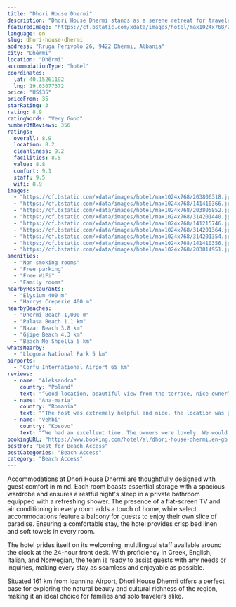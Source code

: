 ```yaml
---
title: "Dhori House Dhermi"
description: "Dhori House Dhermi stands as a serene retreat for travelers seeking both tranquility and convenience in the heart of Dhërmi, perfectly positioned between the pristine shores of Dhermi Beach and the secluded Palasa Beach."
featuredImage: "https://cf.bstatic.com/xdata/images/hotel/max1024x768/203806318.jpg?k=d725b5e0a81fcc81f7f3a3e44238c0221f53126d21893e8c2bc780a73cbae264&o=&hp=1"
language: en
slug: dhori-house-dhermi
address: "Rruga Perivolo 26, 9422 Dhërmi, Albania"
city: "Dhërmi"
location: "Dhërmi"
accommodationType: "hotel"
coordinates:
  lat: 40.15261192
  lng: 19.63077372
price: "US$35"
priceFrom: 35
starRating: 3
rating: 8.9
ratingWords: "Very Good"
numberOfReviews: 356
ratings:
  overall: 8.9
  location: 8.2
  cleanliness: 9.2
  facilities: 8.5
  value: 8.8
  comfort: 9.1
  staff: 9.5
  wifi: 8.9
images:
  - "https://cf.bstatic.com/xdata/images/hotel/max1024x768/203806318.jpg?k=d725b5e0a81fcc81f7f3a3e44238c0221f53126d21893e8c2bc780a73cbae264&o=&hp=1"
  - "https://cf.bstatic.com/xdata/images/hotel/max1024x768/141410366.jpg?k=e2c235dcd76b01bb89ddf3ab5d2c319368a7aa5da94dc71dca6c175f7b133b87&o=&hp=1"
  - "https://cf.bstatic.com/xdata/images/hotel/max1024x768/203805852.jpg?k=7aa78d62f1a265c440ea28c14a1ef105595fdfa5d472bcdd35f353f52593902c&o=&hp=1"
  - "https://cf.bstatic.com/xdata/images/hotel/max1024x768/314201440.jpg?k=7dda95d7e1463811265102bea6fec209a5f4e566a2a8d4c92edddb5b23db1cf3&o=&hp=1"
  - "https://cf.bstatic.com/xdata/images/hotel/max1024x768/141215746.jpg?k=b62ab5d0c2196e0b7b8bfa89151a86146817fa9c75d0433ddaa8c43b2be6c9eb&o=&hp=1"
  - "https://cf.bstatic.com/xdata/images/hotel/max1024x768/314201364.jpg?k=85887bd3ad5ee8dc1ea273a766ea7d8b7e33a5c64ae34e3aff142cee2f71e54e&o=&hp=1"
  - "https://cf.bstatic.com/xdata/images/hotel/max1024x768/314201354.jpg?k=3bc664742e26634274ac064c3b8301354c4dd778cfed43e7bfc2ed987a41b0eb&o=&hp=1"
  - "https://cf.bstatic.com/xdata/images/hotel/max1024x768/141410356.jpg?k=801e046ae56340bd2eee0000f3becc646e7c1c7ffacc9fa5a9763437d145d365&o=&hp=1"
  - "https://cf.bstatic.com/xdata/images/hotel/max1024x768/203814951.jpg?k=6ce69281c59a870d11162f8b8fa048522aaf211c385c0d5895bbd4c5b200ef55&o=&hp=1"
amenities:
  - "Non-smoking rooms"
  - "Free parking"
  - "Free WiFi"
  - "Family rooms"
nearbyRestaurants:
  - "Elysium 400 m"
  - "Harrys Creperie 400 m"
nearbyBeaches:
  - "Dhermi Beach 1,000 m"
  - "Palasa Beach 1.1 km"
  - "Nazar Beach 3.8 km"
  - "Gjipe Beach 4.3 km"
  - "Beach Me Shpella 5 km"
whatsNearby:
  - "Llogora National Park 5 km"
airports:
  - "Corfu International Airport 65 km"
reviews:
  - name: "Aleksandra"
    country: "Poland"
    text: "“Good location, beautiful view from the terrace, nice owner”"
  - name: "Ana-maria"
    country: "Romania"
    text: "“The host was extremely helpful and nice, the location was great, easy to find it from the bus stop. We will definitely go back there.”"
  - name: "Vehbi"
    country: "Kosovo"
    text: "“We had an excellent time. The owners were lovely. We would stay again.”"
bookingURL: "https://www.booking.com/hotel/al/dhori-house-dhermi.en-gb.html?aid=8035640"
bestFor: "Best for Beach Access"
bestCategories: "Beach Access"
category: "Beach Access"
---
```


Accommodations at Dhori House Dhermi are thoughtfully designed with guest comfort in mind. Each room boasts essential storage with a spacious wardrobe and ensures a restful night's sleep in a private bathroom equipped with a refreshing shower. The presence of a flat-screen TV and air conditioning in every room adds a touch of home, while select accommodations feature a balcony for guests to enjoy their own slice of paradise. Ensuring a comfortable stay, the hotel provides crisp bed linen and soft towels in every room.

The hotel prides itself on its welcoming, multilingual staff available around the clock at the 24-hour front desk. With proficiency in Greek, English, Italian, and Norwegian, the team is ready to assist guests with any needs or inquiries, making every stay as seamless and enjoyable as possible.

Situated 161 km from Ioannina Airport, Dhori House Dhermi offers a perfect base for exploring the natural beauty and cultural richness of the region, making it an ideal choice for families and solo travelers alike.